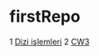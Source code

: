# firstRepo
1 [Dizi işlemleri](https://github.com/hasangulbaba/firstRepo/blob/master/Arraycalismalari.html)
2 [CW3](https://github.com/hasangulbaba/firstRepo/blob/master/inspector.html)
